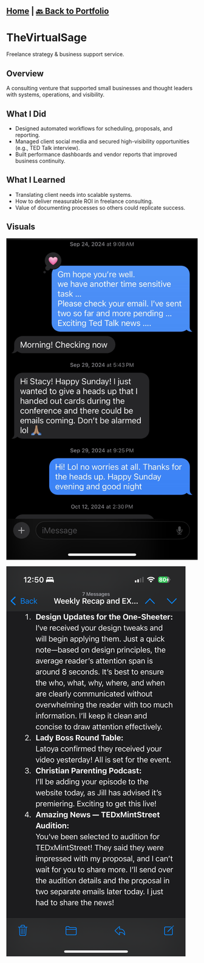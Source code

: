[Home](https://stacynwigwe.github.io/product-experiments/) | 
[🔙 Back to Portfolio](https://stacynwigwe.github.io/portfolio/)
---
# TheVirtualSage
Freelance strategy & business support service.

## Overview
A consulting venture that supported small businesses and thought leaders with systems, operations, and visibility.

## What I Did
- Designed automated workflows for scheduling, proposals, and reporting.  
- Managed client social media and secured high-visibility opportunities (e.g., TED Talk interview).  
- Built performance dashboards and vendor reports that improved business continuity.  

## What I Learned
- Translating client needs into scalable systems.  
- How to deliver measurable ROI in freelance consulting.  
- Value of documenting processes so others could replicate success.  

## Visuals
![TED Proposal Screenshot 1](images/IMG_1199.jpeg)

![TED Proposal Screenshot 2](images/IMG_1200.png)
